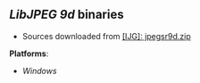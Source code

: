 *LibJPEG 9d* binaries
---------------------

- Sources downloaded from [[IJG]: jpegsr9d.zip](http://www.ijg.org/files/jpegsr9d.zip)

**Platforms**:
- *Windows*

